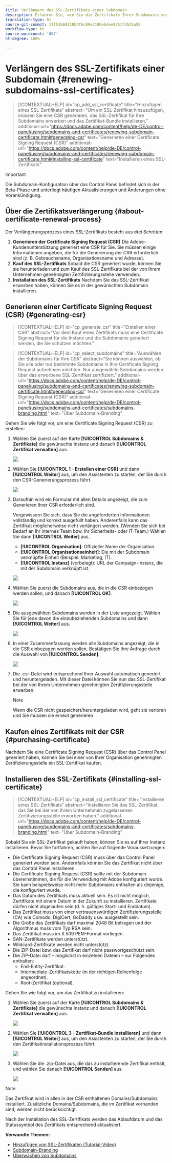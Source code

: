 ```yaml
---
title: Verlängern des SSL-Zertifikats einer Subdomain
description: Erfahren Sie, wie Sie die Zertifikate Ihrer Subdomains verlängern.
translation-type: ht
source-git-commit: 17f51b60310b4fbc89e2106eb4ee9251fd525a59
workflow-type: ht
source-wordcount: '867'
ht-degree: 100%

---
```



# Verlängern des SSL-Zertifikats einer Subdomain {#renewing-subdomains-ssl-certificates}

>[!CONTEXTUALHELP]
>id="cp_add_ssl_certificate"
>title="Hinzufügen eines SSL-Zertifikats"
>abstract="Um ein SSL-Zertifikat hinzuzufügen, müssen Sie eine CSR generieren, das SSL-Zertifikat für Ihre Subdomains erwerben und das Zertifikat-Bundle installieren."
>additional-url="https://docs.adobe.com/content/help/de-DE/control-panel/using/subdomains-and-certificates/renewing-subdomain-certificate.html#generating-csr" text="Generieren einer Certificate Signing Request (CSR)"
>additional-url="https://docs.adobe.com/content/help/de-DE/control-panel/using/subdomains-and-certificates/renewing-subdomain-certificate.html#installing-ssl-certificate" text="Installieren eines SSL-Zertifikats"

>[!IMPORTANT]
>
>Die Subdomain-Konfiguration über das Control Panel befindet sich in der Beta-Phase und unterliegt häufigen Aktualisierungen und Änderungen ohne Vorankündigung.

## Über die Zertifikatsverlängerung {#about-certificate-renewal-process}

Der Verlängerungsprozess eines SSL-Zertifikats besteht aus drei Schritten:

1. **Generieren der Certificate Signing Request (CSR)** Die Adobe-Kundenunterstützung generiert eine CSR für Sie. Sie müssen einige Informationen angeben, die für die Generierung der CSR erforderlich sind (z. B. Gebrauchsname, Organisationsname und Adresse).
1. **Kauf des SSL-Zertifikats**
Sobald die CSR generiert wurde, können Sie sie herunterladen und zum Kauf des SSL-Zertifikats bei der von Ihrem Unternehmen genehmigten Zertifizierungsstelle verwenden.
1. **Installation des SSL-Zertifikats**
Nachdem Sie das SSL-Zertifikat erworben haben, können Sie es in der gewünschten Subdomain installieren.

## Generieren einer Certificate Signing Request (CSR) {#generating-csr}

>[!CONTEXTUALHELP]
>id="cp_generate_csr"
>title="Erstellen einer CSR"
>abstract="Vor dem Kauf eines Zertifikats muss eine Certificate Signing Request für die Instanz und die Subdomains generiert werden, die Sie schützen möchten."

>[!CONTEXTUALHELP]
>id="cp_select_subdomains"
>title="Auswählen der Subdomains für Ihre CSR"
>abstract="Sie können auswählen, ob Sie alle oder nur bestimmte Subdomains in Ihre Certificate Signing Request aufnehmen möchten. Nur ausgewählte Subdomains werden über das erworbene SSL-Zertifikat zertifiziert."
>additional-url="https://docs.adobe.com/content/help/de-DE/control-panel/using/subdomains-and-certificates/renewing-subdomain-certificate.html#generating-csr" text="Generieren einer Certificate Signing Request (CSR)"
>additional-url="https://docs.adobe.com/content/help/de-DE/control-panel/using/subdomains-and-certificates/subdomains-branding.html" text="Über Subdomain-Branding"

Gehen Sie wie folgt vor, um eine Certificate Signing Request (CSR) zu erstellen:

1. Wählen Sie zuerst auf der Karte **[!UICONTROL Subdomains &amp; Zertifikate]** die gewünschte Instanz und danach **[!UICONTROL Zertifikat verwalten]** aus.

   ![](assets/renewal1.png)

1. Wählen Sie **[!UICONTROL 1 - Erstellen einer CSR]** und dann **[!UICONTROL Weiter]** aus, um den Assistenten zu starten, der Sie durch den CSR-Generierungsprozess führt.

   ![](assets/renewal2.png)

1. Daraufhin wird ein Formular mit allen Details angezeigt, die zum Generieren Ihrer CSR erforderlich sind.

   Vergewissern Sie sich, dass Sie die angeforderten Informationen vollständig und korrekt ausgefüllt haben. Anderenfalls kann das Zertifikat möglicherweise nicht verlängert werden. (Wenden Sie sich bei Bedarf an Ihr internes Team bzw. Ihr Sicherheits- oder IT-Team.) Wählen Sie dann **[!UICONTROL Weiter]** aus.

   * **[!UICONTROL Organisation]**: Offizieller Name der Organisation.
   * **[!UICONTROL Organisationseinheit]**: Die mit der Subdomain verknüpfte Einheit (Beispiel: Marketing, IT).
   * **[!UICONTROL Instanz]** (vorbelegt): URL der Campaign-Instanz, die mit der Subdomain verknüpft ist.

   ![](assets/renewal3.png)

1. Wählen Sie zuerst die Subdomains aus, die in die CSR einbezogen werden sollen, und danach **[!UICONTROL OK]**.

   ![](assets/renewal4.png)

1. Die ausgewählten Subdomains werden in der Liste angezeigt. Wählen Sie für jede davon die einzubeziehenden Subdomains und dann **[!UICONTROL Weiter]** aus.

   ![](assets/renewal5.png)

1. In einer Zusammenfassung werden alle Subdomains angezeigt, die in die CSR einbezogen werden sollen. Bestätigen Sie Ihre Anfrage durch die Auswahl von **[!UICONTROL Senden]**.

   ![](assets/renewal6.png)

1. Die .csr-Datei wird entsprechend Ihrer Auswahl automatisch generiert und heruntergeladen. Mit dieser Datei können Sie nun das SSL-Zertifikat bei der von Ihrem Unternehmen genehmigten Zertifizierungsstelle erwerben.

   >[!NOTE]
   >
   >Wenn die CSR nicht gespeichert/heruntergeladen wird, geht sie verloren und Sie müssen sie erneut generieren.

## Kaufen eines Zertifikats mit der CSR {#purchasing-certificate}

Nachdem Sie eine Certificate Signing Request (CSR) über das Control Panel generiert haben, können Sie bei einer von Ihrer Organisation genehmigten Zertifizierungsstelle ein SSL-Zertifikat kaufen.

## Installieren des SSL-Zertifikats {#installing-ssl-certificate}

>[!CONTEXTUALHELP]
>id="cp_install_ssl_certificate"
>title="Installieren eines SSL-Zertifikats"
>abstract="Installieren Sie das SSL-Zertifikat, das Sie bei der von Ihrem Unternehmen zugelassenen Zertifizierungsstelle erworben haben."
>additional-url="https://docs.adobe.com/content/help/de-DE/control-panel/using/subdomains-and-certificates/subdomains-branding.html" text="Über Subdomain-Branding"

Sobald Sie ein SSL-Zertifikat gekauft haben, können Sie es auf Ihrer Instanz installieren. Bevor Sie fortfahren, achten Sie auf folgende Voraussetzungen:

* Die Certificate Signing Request (CSR) muss über das Control Panel generiert worden sein. Andernfalls können Sie das Zertifikat nicht über das Control Panel installieren.
* Die Certificate Signing Request (CSR) sollte mit der Subdomain übereinstimmen, die für die Verwendung mit Adobe konfiguriert wurde. Sie kann beispielsweise nicht mehr Subdomains enthalten als diejenige, die konfiguriert wurde.
* Das Datum des Zertifikats muss aktuell sein. Es ist nicht möglich, Zertifikate mit einem Datum in der Zukunft zu installieren. Zertifikate dürfen nicht abgelaufen sein (d. h. gültiges Start- und Enddatum).
* Das Zertifikat muss von einer vertrauenswürdigen Zertifizierungsstelle (CA) wie Comodo, DigiCert, GoDaddy usw. ausgestellt sein.
* Die Größe des Zertifikats darf maximal 2048 Bit betragen und der Algorithmus muss vom Typ RSA sein.
* Das Zertifikat muss im X.509 PEM-Format vorliegen.
* SAN-Zertifikate werden unterstützt.
* Wildcard-Zertifikate werden nicht unterstützt.
* Die ZIP-Datei bzw. das Zertifikat darf nicht passwortgeschützt sein.
* Die ZIP-Datei darf – möglichst in einzelnen Dateien – nur Folgendes enthalten:
   * End-Entity-Zertifikat.
   * Intermediate-Zertifikatskette (in der richtigen Reihenfolge angeordnet).
   * Root-Zertifikat (optional).

Gehen Sie wie folgt vor, um das Zertifikat zu installieren:

1. Wählen Sie zuerst auf der Karte **[!UICONTROL Subdomains &amp; Zertifikate]** die gewünschte Instanz und danach **[!UICONTROL Zertifikat verwalten]** aus.

   ![](assets/renewal1.png)

1. Wählen Sie **[!UICONTROL 3 - Zertifikat-Bundle installieren]** und dann **[!UICONTROL Weiter]** aus, um den Assistenten zu starten, der Sie durch den Zertifikatinstallationsprozess führt.

   ![](assets/install1.png)

1. Wählen Sie die .zip-Datei aus, die das zu installierende Zertifikat enthält, und wählen Sie danach **[!UICONTROL Senden]** aus.

   ![](assets/install2.png)

>[!NOTE]
>
>Das Zertifikat wird in allen in der CSR enthaltenen Domains/Subdomains installiert. Zusätzliche Domains/Subdomains, die im Zertifikat vorhanden sind, werden nicht berücksichtigt.

Nach der Installation des SSL-Zertifikats werden das Ablaufdatum und das Statussymbol des Zertifikats entsprechend aktualisiert.

**Verwandte Themen:**

* [Hinzufügen von SSL-Zertifikaten (Tutorial-Video)](https://docs.adobe.com/content/help/de-DE/campaign-standard-learn/control-panel/subdomains-and-certificates/adding-ssl-certificates.html)
* [Subdomain-Branding](../../subdomains-certificates/using/subdomains-branding.md)
* [Überwachen von Subdomains](../../subdomains-certificates/using/monitoring-subdomains.md)